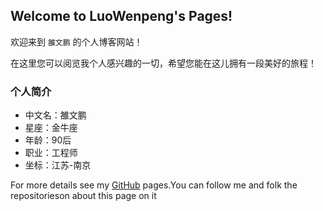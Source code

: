 ## Welcome to LuoWenpeng's Pages!

欢迎来到 `雒文鹏` 的个人博客网站！

在这里您可以阅览我个人感兴趣的一切，希望您能在这儿拥有一段美好的旅程！


### 个人简介

- 中文名：雒文鹏
- 星座：金牛座
- 年龄：90后
- 职业：工程师
- 坐标：江苏-南京

For more details see my [GitHub](https://guides.github.com/luowenpeng) pages.You can follow me and folk the repositorieson about this page on it
